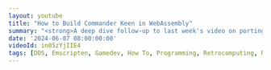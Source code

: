 ```yaml
---
layout: youtube
title: "How to Build Commander Keen in WebAssembly"
summary: "<strong>A deep dive follow-up to last week's video on porting Commander Keen to WebAssembly</strong>. I'll go step by step on how to setup your dev environment and port Keen to run in the web browser."
date: '2024-06-07 08:00:00:00'
videoId: in05zYjIIE4
tags: [DOS, Emscripten, Gamedev, How To, Programming, Retrocomputing, Retrogaming, Videogames, Videos]
---
```


